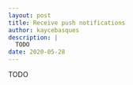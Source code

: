 ```yaml
---
layout: post
title: Receive push notifications
author: kaycebasques
description: |
  TODO
date: 2020-05-28
---
```


TODO